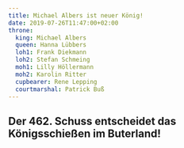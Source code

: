 ```yaml
---
title: Michael Albers ist neuer König!
date: 2019-07-26T11:47:00+02:00
throne:
  king: Michael Albers
  queen: Hanna Lübbers
  loh1: Frank Diekmann
  loh2: Stefan Schmeing
  moh1: Lilly Höllermann
  moh2: Karolin Ritter
  cupbearer: Rene Lepping
  courtmarshal: Patrick Buß
---
```


## Der 462. Schuss entscheidet das Königsschießen im Buterland!